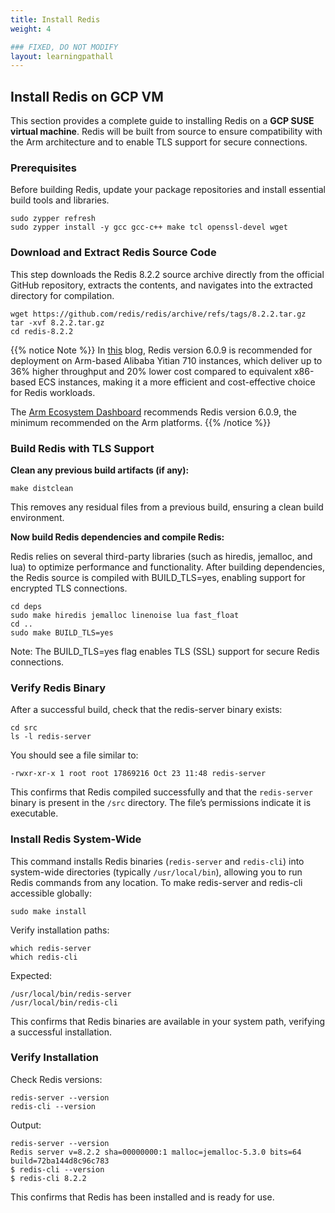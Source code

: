 ```yaml
---
title: Install Redis
weight: 4

### FIXED, DO NOT MODIFY
layout: learningpathall
---
```


## Install Redis on GCP VM
This section provides a complete guide to installing Redis on a **GCP SUSE virtual machine**. Redis will be built from source to ensure compatibility with the Arm architecture and to enable TLS support for secure connections.

### Prerequisites
Before building Redis, update your package repositories and install essential build tools and libraries.

```console
sudo zypper refresh
sudo zypper install -y gcc gcc-c++ make tcl openssl-devel wget
```
### Download and Extract Redis Source Code
This step downloads the Redis 8.2.2 source archive directly from the official GitHub repository, extracts the contents, and navigates into the extracted directory for compilation.

```console
wget https://github.com/redis/redis/archive/refs/tags/8.2.2.tar.gz
tar -xvf 8.2.2.tar.gz
cd redis-8.2.2
```
{{% notice Note %}}
In [this](https://developer.arm.com/community/arm-community-blogs/b/servers-and-cloud-computing-blog/posts/improve-redis-performance-by-deploying-on-alibaba-cloud-yitian-710-instances) blog, Redis version 6.0.9 is recommended for deployment on Arm-based Alibaba Yitian 710 instances, which deliver up to 36% higher throughput and 20% lower cost compared to equivalent x86-based ECS instances, making it a more efficient and cost-effective choice for Redis workloads.

The [Arm Ecosystem Dashboard](https://developer.arm.com/ecosystem-dashboard/) recommends Redis version 6.0.9, the minimum recommended on the Arm platforms.
{{% /notice %}}

### Build Redis with TLS Support
**Clean any previous build artifacts (if any):**

```console
make distclean
```
This removes any residual files from a previous build, ensuring a clean build environment.

**Now build Redis dependencies and compile Redis:**

Redis relies on several third-party libraries (such as hiredis, jemalloc, and lua) to optimize performance and functionality. After building dependencies, the Redis source is compiled with BUILD_TLS=yes, enabling support for encrypted TLS connections.

```console
cd deps
sudo make hiredis jemalloc linenoise lua fast_float
cd ..
sudo make BUILD_TLS=yes
```
Note: The BUILD_TLS=yes flag enables TLS (SSL) support for secure Redis connections.

### Verify Redis Binary
After a successful build, check that the redis-server binary exists:

```
cd src
ls -l redis-server
```

You should see a file similar to:

```output
-rwxr-xr-x 1 root root 17869216 Oct 23 11:48 redis-server
```
This confirms that Redis compiled successfully and that the `redis-server` binary is present in the `/src` directory. The file’s permissions indicate it is executable.

### Install Redis System-Wide
This command installs Redis binaries (`redis-server` and `redis-cli`) into system-wide directories (typically `/usr/local/bin`), allowing you to run Redis commands from any location.
To make redis-server and redis-cli accessible globally:

```console
sudo make install
```

Verify installation paths:

```console
which redis-server
which redis-cli
```

Expected:

```output
/usr/local/bin/redis-server
/usr/local/bin/redis-cli
```
This confirms that Redis binaries are available in your system path, verifying a successful installation.

### Verify Installation
Check Redis versions:

```console
redis-server --version
redis-cli --version
```

Output:

```output
redis-server --version
Redis server v=8.2.2 sha=00000000:1 malloc=jemalloc-5.3.0 bits=64 build=72ba144d8c96c783
$ redis-cli --version
$ redis-cli 8.2.2
```
This confirms that Redis has been installed and is ready for use.
